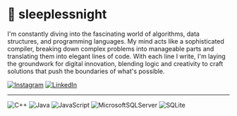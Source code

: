 # 🌃 sleeplessnight
I'm constantly diving into the fascinating world of algorithms, data structures, and programming languages. My mind acts like a sophisticated compiler, breaking down complex problems into manageable parts and translating them into elegant lines of code. With each line I write, I'm laying the groundwork for digital innovation, blending logic and creativity to craft solutions that push the boundaries of what's possible.

[![Instagram](https://img.shields.io/badge/Instagram-%23E4405F.svg?logo=Instagram&logoColor=white)](https://instagram.com/@vincent_devin_) [![LinkedIn](https://img.shields.io/badge/LinkedIn-%230077B5.svg?logo=linkedin&logoColor=white)](https://linkedin.com/in/vincentius-oktara) 

---

![C++](https://img.shields.io/badge/c++-%2300599C.svg?style=for-the-badge&logo=c%2B%2B&logoColor=white) ![Java](https://img.shields.io/badge/java-%23ED8B00.svg?style=for-the-badge&logo=openjdk&logoColor=white) ![JavaScript](https://img.shields.io/badge/javascript-%23323330.svg?style=for-the-badge&logo=javascript&logoColor=%23F7DF1E) ![MicrosoftSQLServer](https://img.shields.io/badge/Microsoft%20SQL%20Server-CC2927?style=for-the-badge&logo=microsoft%20sql%20server&logoColor=white) ![SQLite](https://img.shields.io/badge/sqlite-%2307405e.svg?style=for-the-badge&logo=sqlite&logoColor=white)
<!-- Proudly created with GPRM ( https://gprm.itsvg.in ) -->
